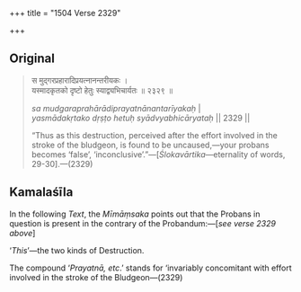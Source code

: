 +++
title = "1504 Verse 2329"

+++
## Original 
>
> स मुद्गरप्रहारादिप्रयत्नानन्तरीयकः ।  
> यस्मादकृतको दृष्टो हेतुः स्याद्व्यभिचार्यतः ॥ २३२९ ॥ 
>
> *sa mudgaraprahārādiprayatnānantarīyakaḥ* \|  
> *yasmādakṛtako dṛṣṭo hetuḥ syādvyabhicāryataḥ* \|\| 2329 \|\| 
>
> “Thus as this destruction, perceived after the effort involved in the stroke of the bludgeon, is found to be uncaused,—your probans becomes ‘false’, ‘inconclusive’.”—[*Ślokavārtika*—eternality of words, 29-30].—(2329)



## Kamalaśīla

In the following *Text*, the *Mīmāṃsaka* points out that the Probans in question is present in the contrary of the Probandum:—[*see verse 2329 above*]

‘*This*’—the two kinds of Destruction.

The compound ‘*Prayatnā, etc*.’ stands for ‘invariably concomitant with effort involved in the stroke of the Bludgeon—(2329)


